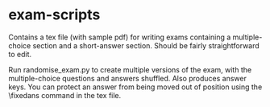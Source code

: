 # exam-scripts

Contains a tex file (with sample pdf) for writing exams containing a multiple-choice section and a short-answer section. Should be fairly straightforward to edit. 

Run randomise_exam.py to create multiple versions of the exam, with the multiple-choice questions and answers shuffled. Also produces answer keys. You can protect an answer from being moved out of position using the \fixedans command in the tex file.

